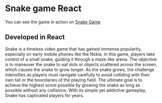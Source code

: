# Snake game React
You can see the game in action on [Snake Game](https://rpmdev.com.br/snakegame)
## Developed in React

Snake is a timeless video game that has gained immense popularity, especially on early mobile phones like the Nokia. In this game, players take control of a small snake, guiding it through a maze-like arena. The objective is to maneuver the snake to eat dots or objects scattered across the screen, which causes the snake to grow longer. As the snake grows, the challenge intensifies as players must navigate carefully to avoid colliding with their own tail or the boundaries of the playing field. The ultimate goal is to achieve the highest score possible by growing the snake as long as possible without any collisions. With its simple yet addictive gameplay, Snake has captivated players for years.
